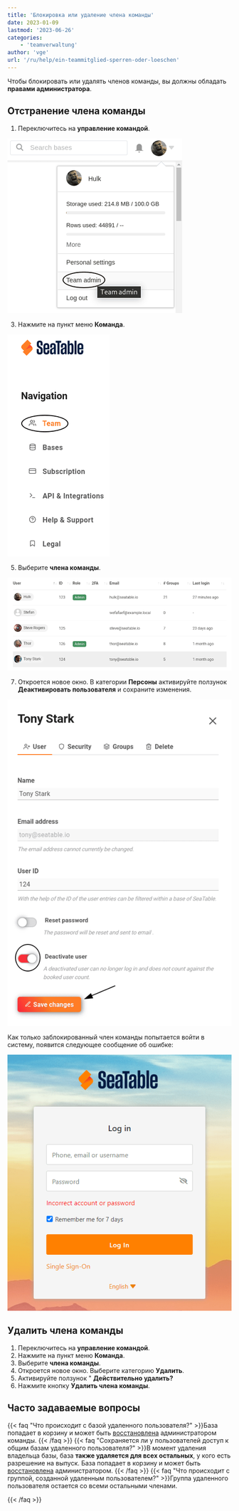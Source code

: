 ```yaml
---
title: 'Блокировка или удаление члена команды'
date: 2023-01-09
lastmod: '2023-06-26'
categories:
    - 'teamverwaltung'
author: 'vge'
url: '/ru/help/ein-teammitglied-sperren-oder-loeschen'
---
```


Чтобы блокировать или удалять членов команды, вы должны обладать **правами администратора**.

## Отстранение члена команды

1. Переключитесь на **управление командой**.

![Переключитесь на управление командой](images/open-team-admin.png)

3. Нажмите на пункт меню **Команда**.

![Нажмите на пункт меню Команда](images/open-team-section.png)

5. Выберите **члена команды**.

![Выбор члена команды](images/select-user-to-deactivate.png)

7. Откроется новое окно. В категории **Персоны** активируйте ползунок **Деактивировать пользователя** и сохраните изменения.

![Деактивация пользователя и сохранение изменений](images/deactivate-user-and-save.png)

Как только заблокированный член команды попытается войти в систему, появится следующее сообщение об ошибке:

![Блокировка учетной записи участника Сообщение об ошибке при входе в систему](images/Fehlermeldung-Account-sperren.png)

## Удалить члена команды

1. Переключитесь на **управление командой**.
2. Нажмите на пункт меню **Команда**.
3. Выберите **члена команды**.
4. Откроется новое окно. Выберите категорию **Удалить**.
5. Активируйте ползунок " **Действительно удалить?**
6. Нажмите кнопку **Удалить члена команды**.

## Часто задаваемые вопросы

{{< faq "Что происходит с базой удаленного пользователя?" >}}База попадает в корзину и может быть [восстановлена](https://seatable.io/ru/docs/historie-und-versionen/eine-geloeschte-base-wiederherstellen/) администратором команды.
{{< /faq >}}
{{< faq "Сохраняется ли у пользователей доступ к общим базам удаленного пользователя?" >}}В момент удаления владельца базы, база **также удаляется для всех остальных**, у кого есть разрешение на выпуск. База попадает в корзину и может быть [восстановлена](https://seatable.io/ru/docs/historie-und-versionen/eine-geloeschte-base-wiederherstellen/) администратором.
{{< /faq >}}
{{< faq "Что происходит с группой, созданной удаленным пользователем?" >}}Группа удаленного пользователя остается со всеми остальными членами.

{{< /faq >}}
